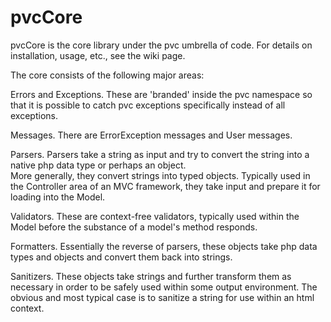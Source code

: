 # pvcCore

pvcCore is the core library under the pvc umbrella of code.  For details on installation, usage, etc., see the wiki page.

The core consists of the following major areas:

Errors and Exceptions.  These are 'branded' inside the pvc namespace so that it is possible to catch pvc exceptions specifically instead of all exceptions.

Messages.  There are ErrorException messages and User messages.

Parsers.  Parsers take a string as input and try to convert the string into a native php data type or perhaps an object.  
More generally, they convert strings into typed objects.  Typically used in the Controller area of an MVC framework, they take input and prepare it for loading
into the Model.

Validators.  These are context-free validators, typically used within the Model before the substance of a model's method responds.

Formatters.  Essentially the reverse of parsers, these objects take php data types and objects and convert them back into strings.

Sanitizers. These objects take strings and further transform them as necessary in order to be safely used within some output environment.  The obvious 
and most typical case is to sanitize a string for use within an html context.
